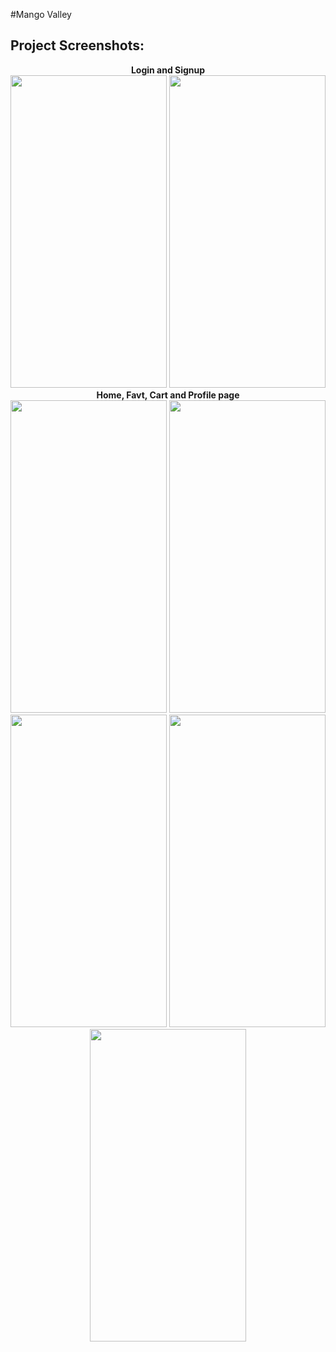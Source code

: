 #Mango Valley
<h2>Project Screenshots:</h2>
<p align="center">
  <b>Login and Signup
  <br>
  <img src="https://i.postimg.cc/D0XQ5dyy/Screenshot-20231129-172353.jpg" width="250" height = "500" >
  <img src="https://i.postimg.cc/L4YVHRBK/Screenshot-20231129-172357.jpg" width="250" height = "500" >
 <br>Home, Favt, Cart and Profile page
  <br>
  <img src="https://i.postimg.cc/RZfN8TPX/Screenshot-1701676677.png" width="250" height = "500" >
  <img src="https://i.postimg.cc/Ls3h48FP/Screenshot-1701676784.png" width="250" height = "500" >
  <img src="https://i.postimg.cc/MZQ7npd7/Screenshot-20231224-190609-2.jpg" width="250" height = "500" >
  <img src="https://i.postimg.cc/3xKmfC71/Screenshot-20231224-190623.jpg" width="250" height = "500" >
  <img src="https://i.postimg.cc/DZWqdvFK/Screenshot-20231224-190545.jpg" width="250" height = "500" >
 
</p>
